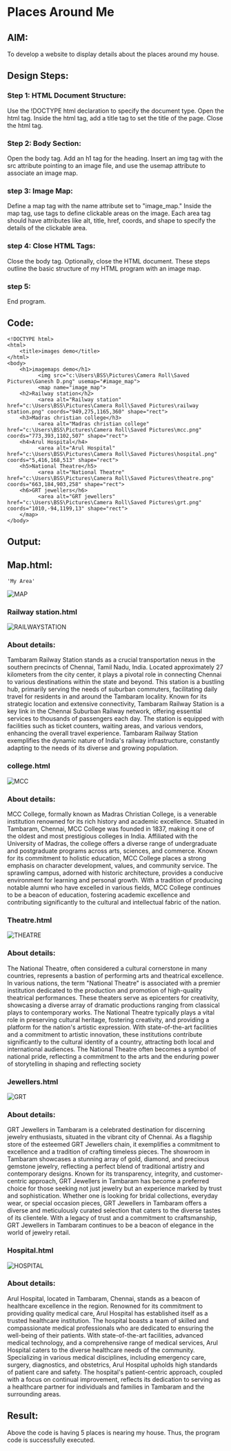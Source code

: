 # Places Around Me
## AIM:
To develop a website to display details about the places around my house.

## Design Steps:

### Step 1: HTML Document Structure:
Use the !DOCTYPE html declaration to specify the document type. Open the html tag. Inside the html tag, add a title tag to set the title of the page. Close the html tag.

### Step 2: Body Section:
Open the body tag. Add an h1 tag for the heading. Insert an img tag with the src attribute pointing to an image file, and use the usemap attribute to associate an image map.

### step 3: Image Map:
Define a map tag with the name attribute set to "image_map." Inside the map tag, use tags to define clickable areas on the image. Each area tag should have attributes like alt, title, href, coords, and shape to specify the details of the clickable area.

### step 4: Close HTML Tags:
Close the body tag. Optionally, close the HTML document. These steps outline the basic structure of my HTML program with an image map.

### step 5:
End program.
## Code:
```
<!DOCTYPE html>
<html>
    <title>images demo</title>
</html>
<body>
    <h1>imagemaps demo</h1>
          <img src="c:\Users\BSS\Pictures\Camera Roll\Saved Pictures\Ganesh D.png" usemap="#image_map">
          <map name="image_map">
    <h2>Railway station</h2>
          <area alt="Railway station"  href="c:\Users\BSS\Pictures\Camera Roll\Saved Pictures\railway station.png" coords="949,275,1165,360" shape="rect">
    <h3>Madras christian college</h3>
          <area alt="Madras christian college"  href="c:\Users\BSS\Pictures\Camera Roll\Saved Pictures\mcc.png" coords="773,393,1102,507" shape="rect">
    <h4>Arul Hospital</h4>
          <area alt="Arul Hospital"  href="c:\Users\BSS\Pictures\Camera Roll\Saved Pictures\hospital.png" coords="5,416,168,513" shape="rect">
    <h5>National Theatre</h5>
          <area alt="National Theatre"  href="c:\Users\BSS\Pictures\Camera Roll\Saved Pictures\theatre.png" coords="663,184,903,258" shape="rect">
    <h6>GRT jewellers</h6>
          <area alt="GRT jewellers"  href="c:\Users\BSS\Pictures\Camera Roll\Saved Pictures\grt.png" coords="1010,-94,1199,13" shape="rect">
    </map>
</body>
```
## Output:
## Map.html:
```
'My Area'
```
![MAP](https://github.com/SUBASHVIRAT18/places-around-me/assets/147473303/7d86b91d-516e-433d-a3f8-46c2a190051d)

### Railway station.html
![RAILWAYSTATION](https://github.com/SUBASHVIRAT18/places-around-me/assets/147473303/a1232eb4-0263-4fc2-aed7-009a9f5fed1e)

### About details:
Tambaram Railway Station stands as a crucial transportation nexus in the southern precincts of Chennai, Tamil Nadu, India. Located approximately 27 kilometers from the city center, it plays a pivotal role in connecting Chennai to various destinations within the state and beyond. This station is a bustling hub, primarily serving the needs of suburban commuters, facilitating daily travel for residents in and around the Tambaram locality. Known for its strategic location and extensive connectivity, Tambaram Railway Station is a key link in the Chennai Suburban Railway network, offering essential services to thousands of passengers each day. The station is equipped with facilities such as ticket counters, waiting areas, and various vendors, enhancing the overall travel experience. Tambaram Railway Station exemplifies the dynamic nature of India's railway infrastructure, constantly adapting to the needs of its diverse and growing population.
### college.html
![MCC](https://github.com/SUBASHVIRAT18/places-around-me/assets/147473303/298c1f37-2d1f-4e7f-9b3b-964fde448697)

### About details:
MCC College, formally known as Madras Christian College, is a venerable institution renowned for its rich history and academic excellence. Situated in Tambaram, Chennai, MCC College was founded in 1837, making it one of the oldest and most prestigious colleges in India. Affiliated with the University of Madras, the college offers a diverse range of undergraduate and postgraduate programs across arts, sciences, and commerce. Known for its commitment to holistic education, MCC College places a strong emphasis on character development, values, and community service. The sprawling campus, adorned with historic architecture, provides a conducive environment for learning and personal growth. With a tradition of producing notable alumni who have excelled in various fields, MCC College continues to be a beacon of education, fostering academic excellence and contributing significantly to the cultural and intellectual fabric of the nation.
### Theatre.html
![THEATRE](https://github.com/SUBASHVIRAT18/places-around-me/assets/147473303/859221dc-c45f-4001-a6d7-fc317640f53d)

### About details:
The National Theatre, often considered a cultural cornerstone in many countries, represents a bastion of performing arts and theatrical excellence. In various nations, the term "National Theatre" is associated with a premier institution dedicated to the production and promotion of high-quality theatrical performances. These theaters serve as epicenters for creativity, showcasing a diverse array of dramatic productions ranging from classical plays to contemporary works. The National Theatre typically plays a vital role in preserving cultural heritage, fostering creativity, and providing a platform for the nation's artistic expression. With state-of-the-art facilities and a commitment to artistic innovation, these institutions contribute significantly to the cultural identity of a country, attracting both local and international audiences. The National Theatre often becomes a symbol of national pride, reflecting a commitment to the arts and the enduring power of storytelling in shaping and reflecting society
### Jewellers.html
![GRT](https://github.com/SUBASHVIRAT18/places-around-me/assets/147473303/e96efef8-84e1-462c-b747-1b2afc3f6c33)

### About details:
GRT Jewellers in Tambaram is a celebrated destination for discerning jewelry enthusiasts, situated in the vibrant city of Chennai. As a flagship store of the esteemed GRT Jewellers chain, it exemplifies a commitment to excellence and a tradition of crafting timeless pieces. The showroom in Tambaram showcases a stunning array of gold, diamond, and precious gemstone jewelry, reflecting a perfect blend of traditional artistry and contemporary designs. Known for its transparency, integrity, and customer-centric approach, GRT Jewellers in Tambaram has become a preferred choice for those seeking not just jewelry but an experience marked by trust and sophistication. Whether one is looking for bridal collections, everyday wear, or special occasion pieces, GRT Jewellers in Tambaram offers a diverse and meticulously curated selection that caters to the diverse tastes of its clientele. With a legacy of trust and a commitment to craftsmanship, GRT Jewellers in Tambaram continues to be a beacon of elegance in the world of jewelry retail.
### Hospital.html
![HOSPITAL](https://github.com/SUBASHVIRAT18/places-around-me/assets/147473303/08cbc074-541a-4024-a47c-516dad32f72c)

### About details:
Arul Hospital, located in Tambaram, Chennai, stands as a beacon of healthcare excellence in the region. Renowned for its commitment to providing quality medical care, Arul Hospital has established itself as a trusted healthcare institution. The hospital boasts a team of skilled and compassionate medical professionals who are dedicated to ensuring the well-being of their patients. With state-of-the-art facilities, advanced medical technology, and a comprehensive range of medical services, Arul Hospital caters to the diverse healthcare needs of the community. Specializing in various medical disciplines, including emergency care, surgery, diagnostics, and obstetrics, Arul Hospital upholds high standards of patient care and safety. The hospital's patient-centric approach, coupled with a focus on continual improvement, reflects its dedication to serving as a healthcare partner for individuals and families in Tambaram and the surrounding areas.


## Result:
Above the code is having 5 places is nearing my house. Thus, the program code is successfully executed.
